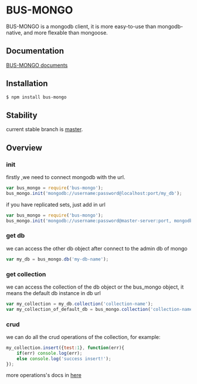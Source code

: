 # BUS-MONGO
BUS-MONGO is a mongodb client, it is more easy-to-use than mongodb-native, and more flexable than mongoose.

## Documentation
[BUS-MONGO documents](https://github.com/wyTrivail/bus-mongo/tree/master/docs/v1.0.1)

## Installation
```sh
$ npm install bus-mongo
```

## Stability
current stable branch is [master](https://github.com/wyTrivail/bus-mongo/tree/master).

## Overview
### init
firstly ,we need to connect mongodb with the url.

```js
var bus_mongo = require('bus-mongo');
bus_mongo.init('mongodb://username:password@localhost:port/my_db');
```

if you have replicated sets, just add in url

```js
var bus_mongo = require('bus-mongo');
bus_mongo.init('mongodb://username:password@master-server:port, mongodb://username:password@slave-server:port/my-db-name');
```

### get db
we can access the other db object after connect to the admin db of mongo

```js
var my_db = bus_mongo.db('my-db-name');
```

### get collection
we can access the collection of the db object or the bus_mongo object, it means the default db instance in db url

```js
var my_collection = my_db.collection('collection-name');
var my_collection_of_default_db = bus_mongo.collection('collection-name');
```

### crud
we can do all the crud operations of the collection, for example:

```js
my_collection.insert({test:1}, function(err){
    if(err) console.log(err);
    else console.log('success insert!');
});
```

more operations's docs in [here](https://github.com/wyTrivail/bus-mongo/tree/master/docs)
